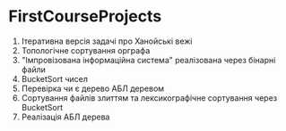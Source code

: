 # FirstCourseProjects
1) Ітеративна версія задачі про Ханойські вежі
2) Топологічне сортування орграфа
3) "Імпровізована інформаційна система" реалізована через бінарні файли
4) BucketSort чисел
5) Перевірка чи є дерево АБЛ деревом
6) Сортування файлів злиттям та лексикографічне сортування через BucketSort
7) Реалізація АБЛ дерева
